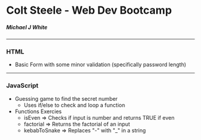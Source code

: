 # Colt Steele - Web Dev Bootcamp
##### Michael J White

---

### HTML
- Basic Form with some minor validation (specifically password length)

---

### JavaScript
- Guessing game to find the secret number
    - Uses if/else to check and loop a function 
- Functions Exercies
    - isEven => Checks if input is number and returns TRUE if even
    - factorial => Returns the factorial of an input
    - kebabToSnake => Replaces "-" with "_" in a string

